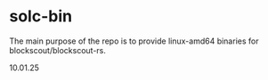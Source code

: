 # solc-bin
The main purpose of the repo is to provide linux-amd64 binaries for blockscout/blockscout-rs.
 

10.01.25
